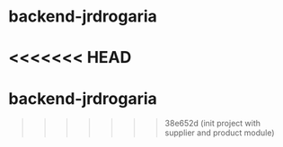 # backend-jrdrogaria
<<<<<<< HEAD
=======
# backend-jrdrogaria
>>>>>>> 38e652d (init project with supplier and product module)

